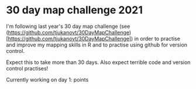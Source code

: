 # 30 day map challenge 2021

I'm following last year's 30 day map challenge (see (https://github.com/tjukanovt/30DayMapChallenge)[https://github.com/tjukanovt/30DayMapChallenge]) in order to practise and improve my mapping skills in R and to practise using github for version control.

Expect this to take more than 30 days. Also expect terrible code and version control practises!

Currently working on day 1: points

